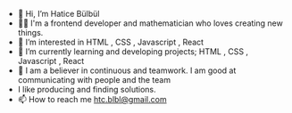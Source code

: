 - 👋 Hi, I’m Hatice Bülbül
- 👩‍💻 I'm a frontend developer and mathematician who loves creating new things.
- 👀 I’m interested in HTML , CSS , Javascript , React
- 🌱 I’m currently learning and developing projects; HTML , CSS , Javascript , React
- 💞️ I am a believer in continuous and teamwork.
I am good at communicating with people and the team
- I like producing and finding solutions.
- 📫 How to reach me htc.blbl@gmail.com




<!---
haticebulbull/haticebulbull is a ✨ special ✨ repository because its `README.md` (this file) appears on your GitHub profile.
You can click the Preview link to take a look at your changes.
--->
